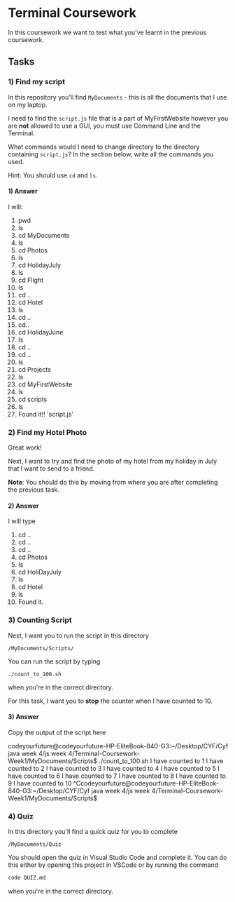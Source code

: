 # Terminal Coursework

In this coursework we want to test what you've learnt in the previous coursework.

## Tasks

### 1) Find my script

In this repository you'll find `MyDocuments` - this is all the documents that I use on my laptop.

I need to find the `script.js` file that is a part of MyFirstWebsite however you are **not** allowed to use a GUI, you must use Command Line and the Terminal.

What commands would I need to change directory to the directory containing `script.js`? In the section below, write all the commands you used.

Hint: You should use `cd` and `ls`.

#### 1) Answer

<!-- Write your answer here -->
I will:

1. pwd 
2. ls
3. cd MyDocuments
4. ls
5. cd Photos
6. ls
7. cd HolidayJuly
8. ls
9. cd Flight
10. ls
11. cd ..
12. cd Hotel
13. ls
14. cd ..
15. cd..
16. cd HolidayJune
17. ls
18. cd ..
19. cd ..
20. ls
21. cd Projects
22. ls
23. cd MyFirstWebsite
24. ls
25. cd scripts
26. ls
27. Found it!! 'script.js'

### 2) Find my Hotel Photo

Great work!

Next, I want to try and find the photo of my hotel from my holiday in July that I want to send to a friend.

**Note**: You should do this by moving from where you are after completing the previous task.

#### 2) Answer

<!-- Write your answer here -->
I will type

1. cd ..
2. cd ..
3. cd ..
4. cd Photos
5. ls
6. cd HoliDayJuly
7. ls
8. cd Hotel
9. ls
10. Found it.
### 3) Counting Script

Next, I want you to run the script in this directory

```
/MyDocuments/Scripts/
```

You can run the script by typing

```
./count_to_100.sh
```

when you're in the correct directory.

For this task, I want you to **stop** the counter when I have counted to 10.

#### 3) Answer

Copy the output of the script here

codeyourfuture@codeyourfuture-HP-EliteBook-840-G3:~/Desktop/CYF/Cyf java week 4/js week 4/Terminal-Coursework-Week1/MyDocuments/Scripts$ ./count_to_100.sh
I have counted to 1
I have counted to 2
I have counted to 3
I have counted to 4
I have counted to 5
I have counted to 6
I have counted to 7
I have counted to 8
I have counted to 9
I have counted to 10
^Ccodeyourfuture@codeyourfuture-HP-EliteBook-840-G3:~/Desktop/CYF/Cyf java week 4/js week 4/Terminal-Coursework-Week1/MyDocuments/Scripts$ 

### 4) Quiz

In this directory you'll find a quick quiz for you to complete

```
/MyDocuments/Quiz
```

You should open the quiz in Visual Studio Code and complete it. You can do this either by opening this project in VSCode or by running the command

```sh
code QUIZ.md
```

when you're in the correct directory.
